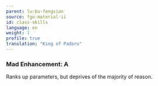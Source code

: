 ```yaml
---
parent: lu-bu-fengxian
source: fgo-material-ii
id: class-skills
language: en
weight: 1
profile: true
translation: "King of Padoru"
---
```


### Mad Enhancement: A

Ranks up parameters, but deprives of the majority of reason.
